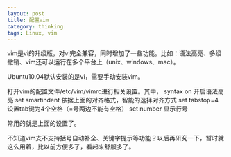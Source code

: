 ```yaml
---
layout: post
title: 配置vim
category: thinking
tags: Linux, vim 
---
```


vim是vi的升级版，对vi完全兼容，同时增加了一些功能。比如：语法高亮、多级撤销、vim还可以运行在多个平台上（unix、windows、mac）。

Ubuntu10.04默认安装的是vi，需要手动安装vim。

打开vim的配置文件/etc/vim/vimrc进行相关设置。其中，
syntax on 开启语法高亮
set smartindent 依据上面的对齐格式，智能的选择对齐方式
set tabstop=4 设置tab键为4个空格（=号两边不能有空格）
set number 显示行号

常用的就是上面的设置了。

不知道vim支不支持括号自动补全、关键字提示等功能？以后再研究一下，暂时就这么用着，比以前方便多了，看起来舒服多了。
